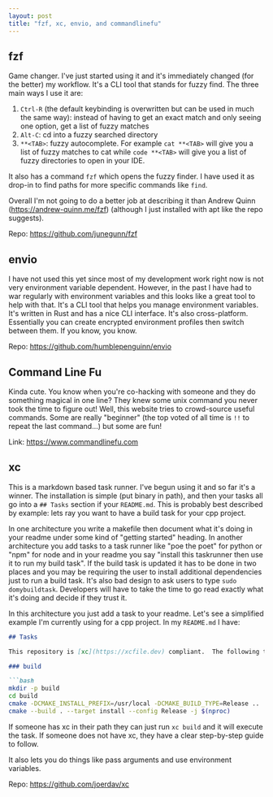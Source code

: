 ```yaml
---
layout: post
title: "fzf, xc, envio, and commandlinefu"
---
```


## fzf

Game changer. I've just started using it and it's immediately changed (for the better) my workflow. It's a CLI tool that stands for fuzzy find. The three main ways I use it are:

1. `Ctrl-R` (the default keybinding is overwritten but can be used in much the same way): instead of having to get an exact match and only seeing one option, get a list of fuzzy matches
2. `Alt-C`: cd into a fuzzy searched directory
3. `**<TAB>`: fuzzy autocomplete. For example `cat **<TAB>` will give you a list of fuzzy matches to cat while `code **<TAB>` will give you a list of fuzzy directories to open in your IDE.

It also has a command `fzf` which opens the fuzzy finder. I have used it as drop-in to find paths for more specific commands like `find`.

Overall I'm not going to do a better job at describing it than Andrew Quinn (<https://andrew-quinn.me/fzf>) (although I just installed with apt like the repo suggests).

Repo: <https://github.com/junegunn/fzf>

## envio

I have not used this yet since most of my development work right now is not very environment variable dependent. However, in the past I have had to war regularly with environment variables and this looks like a great tool to help with that. It's a CLI tool that helps you manage environment variables. It's written in Rust and has a nice CLI interface. It's also cross-platform. Essentially you can create encrypted environment profiles then switch between them. If you know, you know.

Repo: <https://github.com/humblepenguinn/envio>

## Command Line Fu

Kinda cute. You know when you're co-hacking with someone and they do something magical in one line? They knew some unix command you never took the time to figure out! Well, this website tries to crowd-source useful commands. Some are really "beginner" (the top voted of all time is `!!` to repeat the last command...) but some are fun!

Link: <https://www.commandlinefu.com>

## xc

This is a markdown based task runner. I've begun using it and so far it's a winner. The installation is simple (put binary in path), and then your tasks all go into a `## Tasks` section if your `README.md`. This is probably best described by example: lets ray you want to have a build task for your cpp project.

In one architecture you write a makefile then document what it's doing in your readme under some kind of "getting started" heading. In another architecture you add tasks to a task runner like "poe the poet" for python or "npm" for node and in your readme you say "install this taskrunner then use it to run my build task". If the build task is updated it has to be done in two places and you may be requiring the user to install additional dependencies just to run a build task. It's also bad design to ask users to type `sudo domybuildtask`. Developers will have to take the time to go read exactly what it's doing and decide if they trust it.

In this architecture you just add a task to your readme. Let's see a simplified example I'm currently using for a cpp project. In my `README.md` I have:

```markdown
## Tasks

This repository is [xc](https://xcfile.dev) compliant.  The following tasks are available:

### build

```bash
mkdir -p build
cd build
cmake -DCMAKE_INSTALL_PREFIX=/usr/local -DCMAKE_BUILD_TYPE=Release ..
cmake --build . --target install --config Release -j $(nproc)
```

If someone has xc in their path they can just run `xc build` and it will execute the task. If someone does not have xc, they have a clear step-by-step guide to follow.

It also lets you do things like pass arguments and use environment variables.

Repo: <https://github.com/joerdav/xc>
